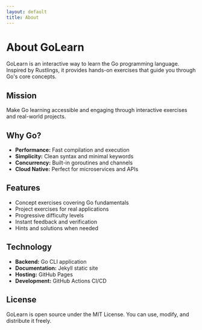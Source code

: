 ```yaml
---
layout: default
title: About
---
```


<div class="gopher-card">
  <h1>About GoLearn</h1>
  <p>GoLearn is an interactive way to learn the Go programming language. Inspired by Rustlings, it provides hands-on exercises that guide you through Go's core concepts.</p>
</div>

<div class="gopher-card">
  <h2>Mission</h2>
  <p>Make Go learning accessible and engaging through interactive exercises and real-world projects.</p>
</div>

<div class="gopher-card">
  <h2>Why Go?</h2>
  <ul>
    <li><strong>Performance:</strong> Fast compilation and execution</li>
    <li><strong>Simplicity:</strong> Clean syntax and minimal keywords</li>
    <li><strong>Concurrency:</strong> Built-in goroutines and channels</li>
    <li><strong>Cloud Native:</strong> Perfect for microservices and APIs</li>
  </ul>
</div>

<div class="gopher-card">
  <h2>Features</h2>
  <ul>
    <li>Concept exercises covering Go fundamentals</li>
    <li>Project exercises for real applications</li>
    <li>Progressive difficulty levels</li>
    <li>Instant feedback and verification</li>
    <li>Hints and solutions when needed</li>
  </ul>
</div>

<div class="gopher-card">
  <h2>Technology</h2>
  <ul>
    <li><strong>Backend:</strong> Go CLI application</li>
    <li><strong>Documentation:</strong> Jekyll static site</li>
    <li><strong>Hosting:</strong> GitHub Pages</li>
    <li><strong>Development:</strong> GitHub Actions CI/CD</li>
  </ul>
</div>

<div class="gopher-card">
  <h2>License</h2>
  <p>GoLearn is open source under the MIT License. You can use, modify, and distribute it freely.</p>
</div>
